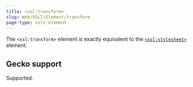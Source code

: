 ```yaml
---
title: <xsl:transform>
slug: Web/XSLT/Element/transform
page-type: xslt-element
---
```




The `<xsl:transform>` element is exactly equivalent to the [`<xsl:stylesheet>`](/Web/XSLT/Element/stylesheet) element.

## Gecko support

Supported.
